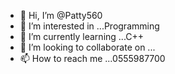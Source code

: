 - 👋 Hi, I’m @Patty560
- 👀 I’m interested in ...Programming 
- 🌱 I’m currently learning ...C++
- 💞️ I’m looking to collaborate on ...
- 📫 How to reach me ...0555987700

<!---
Patty560/Patty560 is a ✨ special ✨ repository because its `README.md` (this file) appears on your GitHub profile.
You can click the Preview link to take a look at your changes.
--->
